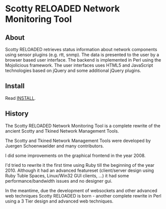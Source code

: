 Scotty RELOADED Network Monitoring Tool
=======================================

About
-----

Scotty RELOADED retrieves status information about network components
using sensor plugins (e.g. rtt, snmp). The data is presented to the user by
a browser based user interface. The backend is implemented in Perl using
the Mojolicious framework. The user interfaces uses HTML5 and JavaScript
technologies based on jQuery and some additional jQuery plugins.

Install
-------

Read [INSTALL](scotty-rel/INSTALL.md).


History
-------

The Scotty RELOADED Network Monitoring Tool is a complete rewrite of
the ancient Scotty and Tkined Network Management Tools.

The Scotty and Tkined Network Management Tools were developed by
Juergen Schoenwaelder and many contributors.

I did some improvements on the graphical frontend in the year 2008.

I'd tried to rewrite it the first time using Ruby till the beginning of
the year 2010. Although it had an advanced featureset (client/server
design using Ruby Tuble Spaces, Linux/Win32 GUI clients, ...) it had
some performance/bandwidth issues and no designer gui.

In the meantime, due the development of websockets and other advanced web
techniques Scotty RELOADED is born - another complete rewrite in Perl
using a 3 Tier design and advanced web techniques.
